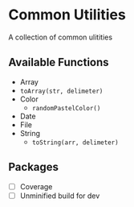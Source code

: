 # Common Utilities
A collection of common ulitities

## Available Functions

- Array
 - `toArray(str, delimeter)`
- Color
  - `randomPastelColor()`
- Date
- File
- String
  - `toString(arr, delimeter)`
  <!-- - `toArray(string, delimeter)` -->
  <!-- - `toSentenceCase(string)` -->

<!-- https://github.com/Travelport-Ukraine/npm-module-boilerplate -->
<!-- https://github.com/krasimir/webpack-library-starter -->

##

## Packages

- [ ] Coverage
- [ ] Unminified build for dev
